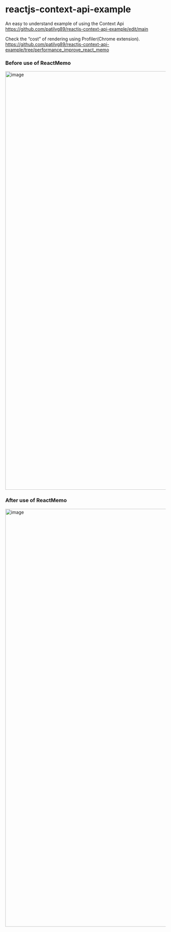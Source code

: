 # reactjs-context-api-example


An easy to understand example of using the Context Api
</br>
https://github.com/patilvg89/reactjs-context-api-example/edit/main

Check the “cost” of rendering using Profiler(Chrome extension).
</br>
https://github.com/patilvg89/reactjs-context-api-example/tree/performance_improve_react_memo

<h3>Before use of  ReactMemo </h3>
<img width="1311" alt="image" src="https://user-images.githubusercontent.com/10398248/169651614-bab2241a-f6e7-4847-8f7c-acb5a78f4f47.png">


<h3>After use of  ReactMemo </h3>
<img width="1309" alt="image" src="https://user-images.githubusercontent.com/10398248/169651622-c265e995-3f5f-4919-9a9c-2522eb02e02f.png">
